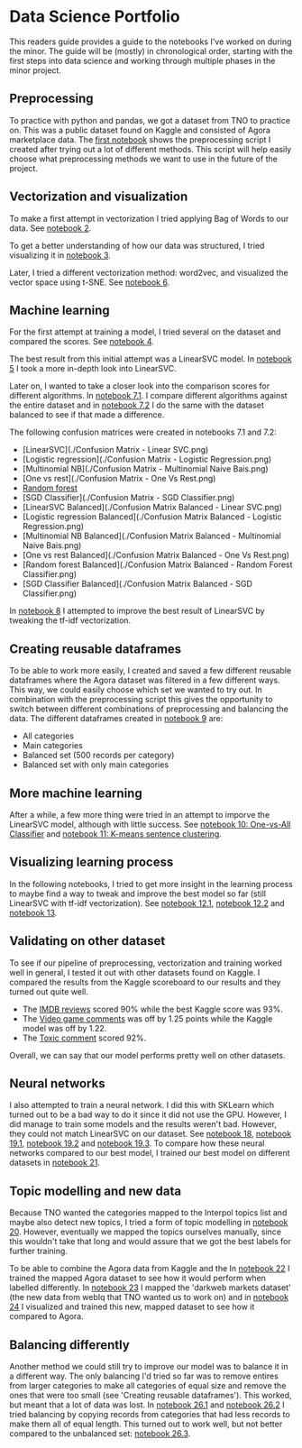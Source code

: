 # Data Science Portfolio

This readers guide provides a guide to the notebooks I've worked on during the minor. The guide will be (mostly) in chronological order, starting with the first steps into data science and working through multiple phases in the minor project.

## Preprocessing

To practice with python and pandas, we got a dataset from TNO to practice on. This was a public dataset found on Kaggle and consisted of Agora marketplace data. The [first notebook](./Dennis_van_Oosten_1_Preprocessing.ipynb) shows the preprocessing script I created after trying out a lot of different methods. This script will help easily choose what preprocessing methods we want to use in the future of the project.

## Vectorization and visualization

To make a first attempt in vectorization I tried applying Bag of Words to our data. See [notebook 2](./Dennis_van_Oosten_2_Bag_of_Words.ipynb).

To get a better understanding of how our data was structured, I tried visualizing it in [notebook 3](./Dennis_van_Oosten_3_Data_Visualization.ipynb).

Later, I tried a different vectorization method: word2vec, and visualized the vector space using t-SNE. See [notebook 6](./Dennis_van_Oosten_6_Word2Vec_&_t-SNE.ipynb).

## Machine learning

For the first attempt at training a model, I tried several on the dataset and compared the scores. See [notebook 4](./Dennis_van_Oosten_4_Training_multiple_models.ipynb).

The best result from this initial attempt was a LinearSVC model. In [notebook 5](./Dennis_van_Oosten_5_LinearSVC.ipynb) I took a more in-depth look into LinearSVC.

Later on, I wanted to take a closer look into the comparison scores for different algorithms. In [notebook 7.1](./Dennis_van_Oosten_7.1_ML_Comparisons.ipynb). I compare different algorithms against the entire dataset and in [notebook 7.2](./Dennis_van_Oosten_7.2_ML_Comparisons.ipynb) I do the same with the dataset balanced to see if that made a difference.

The following confusion matrices were created in notebooks 7.1 and 7.2:
- [LinearSVC](./Confusion Matrix - Linear SVC.png)
- [Logistic regression](./Confusion Matrix - Logistic Regression.png)
- [Multinomial NB](./Confusion Matrix - Multinomial Naive Bais.png)
- [One vs rest](./Confusion Matrix - One Vs Rest.png)
- [Random forest](./Confusion%20Matrix%20-%20Random%20Forest%20Classifier.png)
- [SGD Classifier](./Confusion Matrix - SGD Classifier.png)
- [LinearSVC Balanced](./Confusion Matrix Balanced - Linear SVC.png)
- [Logistic regression Balanced](./Confusion Matrix Balanced - Logistic Regression.png)
- [Multinomial NB Balanced](./Confusion Matrix Balanced - Multinomial Naive Bais.png)
- [One vs rest Balanced](./Confusion Matrix Balanced - One Vs Rest.png)
- [Random forest Balanced](./Confusion Matrix Balanced - Random Forest Classifier.png)
- [SGD Classifier Balanced](./Confusion Matrix Balanced - SGD Classifier.png)

In [notebook 8](./Dennis_van_Oosten_7.1_ML_Comparisons.ipynb) I attempted to improve the best result of LinearSVC by tweaking the tf-idf vectorization.

## Creating reusable dataframes

To be able to work more easily, I created and saved a few different reusable dataframes where the Agora dataset was filtered in a few different ways. This way, we could easily choose which set we wanted to try out. In combination with the preprocessing script this gives the opportunity to switch between different combinations of preprocessing and balancing the data. The different dataframes created in [notebook 9](./Dennis_van_Oosten_9_Creating_Reusable_DataFrames.ipynb) are:
- All categories
- Main categories
- Balanced set (500 records per category)
- Balanced set with only main categories

## More machine learning

After a while, a few more thing were tried in an attempt to imporve the LinearSVC model, although with little success. See [notebook 10: One-vs-All Classifier](./Dennis_van_Oosten_10_One_vs_All_Classifier.ipynb) and [notebook 11: K-means sentence clustering](./Dennis_van_Oosten_11_K-Means_Sentence_Clustering.ipynb).

## Visualizing learning process

In the following notebooks, I tried to get more insight in the learning process to maybe find a way to tweak and improve the best model so far (still LinearSVC with tf-idf vectorization). See [notebook 12.1](./Dennis_van_Oosten_12.1_Learning_Curves.ipynb), [notebook 12.2](./Dennis_van_Oosten_12.2_Learning_Curves.ipynb) and [notebook 13](./Dennis_van_Oosten_13_Validation_Curves.ipynb).

## Validating on other dataset

To see if our pipeline of preprocessing, vectorization and training worked well in general, I tested it out with other datasets found on Kaggle. I compared the results from the Kaggle scoreboard to our results and they turned out quite well.
- The [IMDB reviews](./Dennis_van_Oosten_15_IMDB_Reviews.ipynb) scored 90% while the best Kaggle score was 93%.
- The [Video game comments](./Dennis_van_Oosten_16_Video_Game_Comments.ipynb) was off by 1.25 points while the Kaggle model was off by 1.22.
- The [Toxic comment](./Dennis_van_Oosten_17_Toxic_Comment.ipynb) scored 92%.

Overall, we can say that our model performs pretty well on other datasets.

## Neural networks

I also attempted to train a neural network. I did this with SKLearn which turned out to be a bad way to do it since it did not use the GPU. However, I did manage to train some models and the results weren't bad. However, they could not match LinearSVC on our dataset. See [notebook 18](./Dennis_van_Oosten_18_CNN.ipynb), [notebook 19.1](./Dennis_van_Oosten_19.1_MLP.ipynb), [notebook 19.2](./Dennis_van_Oosten_19.2_MLP.ipynb) and [notebook 19.3](./Dennis_van_Oosten_19.3_MLP.ipynb).
To compare how these neural networks compared to our best model, I trained our best model on different datasets in [notebook 21](./Dennis_van_Oosten_21_Comparing_Best_Results.ipynb).

## Topic modelling and new data

Because TNO wanted the categories mapped to the Interpol topics list and maybe also detect new topics, I tried a form of topic modelling in [notebook 20](./Dennis_van_Oosten_20_Extracting_Topics.ipynb). However, eventually we mapped the topics ourselves manually, since this wouldn't take that long and would assure that we got the best labels for further training.

To be able to combine the Agora data from Kaggle and the In [notebook 22](./Dennis_van_Oosten_22_Mapped_Dataset.ipynb) I trained the mapped Agora dataset to see how it would perform when labelled differently. In [notebook 23](./Dennis_van_Oosten_23_Mapping.ipynb) I mapped the 'darkweb markets dataset' (the new data from webIq that TNO wanted us to work on) and in [notebook 24](./Dennis_van_Oosten_24_New_Dataset.ipynb) I visualized and trained this new, mapped dataset to see how it compared to Agora.

## Balancing differently

Another method we could still try to improve our model was to balance it in a different way. The only balancing I'd tried so far was to remove entires from larger categories to make all categories of equal size and remove the ones that were too small (see 'Creating reusable dataframes'). This worked, but meant that a lot of data was lost. In [notebook 26.1](./Dennis_van_Oosten_26.1_Sample_Balancing_TFIDF.ipynb) and [notebook 26.2](./Dennis_van_Oosten_26.2_Sample_Balancing_W2V.ipynb) I tried balancing by copying records from categories that had less records to make them all of equal length. This turned out to work well, but not better compared to the unbalanced set: [notebook 26.3](./Dennis_van_Oosten_26.3_Main_Categories_W2V.ipynb). 









